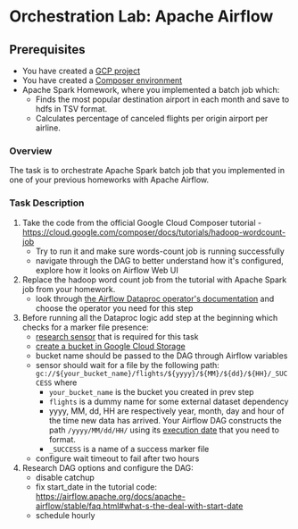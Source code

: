 # Orchestration Lab: Apache Airflow

## Prerequisites

- You have created a [GCP project](https://github.com/gl-bigdata-procamp/bigdata-procamp/blob/master/infra/README.md#create-google-cloud-project)
- You have created a [Composer environment](https://github.com/gl-bigdata-procamp/bigdata-procamp/blob/master/infra/README.md#create-composer-cluster)
- Apache Spark Homework, where you implemented a batch job which:
    - Finds the most popular destination airport in each month and save to hdfs in TSV format.
    - Calculates percentage of canceled flights per origin airport per airline.

### Overview
The task is to orchestrate Apache Spark batch job that you implemented in one of your previous homeworks with Apache Airflow. 

### Task Description

1. Take the code from the official Google Cloud Composer tutorial - https://cloud.google.com/composer/docs/tutorials/hadoop-wordcount-job
    - Try to run it and make sure words-count job is running successfully
    - navigate through the DAG to better understand how it's configured, explore how it looks on Airflow Web UI
2. Replace the hadoop word count job from the tutorial with Apache Spark job from your homework.
    - look through [the Airflow Dataproc operator's documentation](https://airflow.apache.org/docs/apache-airflow/stable/_api/airflow/contrib/operators/dataproc_operator/index.html) and choose the operator you need for this step 
3. Before running all the Dataproc logic add step at the beginning which checks for a marker file presence:
    - [research sensor](https://airflow.apache.org/docs/apache-airflow/stable/_api/airflow/contrib/sensors/gcs_sensor/index.html) that is required for this task
    - [create a bucket in Google Cloud Storage](https://cloud.google.com/storage/docs/creating-buckets)
    - bucket name should be passed to the DAG through Airflow variables
    - sensor should wait for a file by the following path: `gc://${your_bucket_name}/flights/${yyyy}/${MM}/${dd}/${HH}/_SUCCESS` where
        - `your_bucket_name` is the bucket you created in prev step
        - `flights` is a dummy name for some external dataset dependency
        - yyyy, MM, dd, HH are respectively year, month, day and hour of the time new data has arrived. 
        Your Airflow DAG constructs the path `/yyyy/MM/dd/HH/` using its 
        [execution date](https://airflow.apache.org/docs/apache-airflow/stable/macros-ref.html) that you need to format.
        - `_SUCCESS` is a name of a success marker file
    - configure wait timeout to fail after two hours
4. Research DAG options and configure the DAG:
    - disable catchup
    - fix start_date in the tutorial code: https://airflow.apache.org/docs/apache-airflow/stable/faq.html#what-s-the-deal-with-start-date
    - schedule hourly